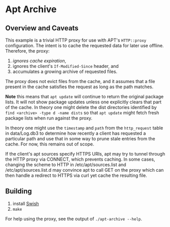 # Apt Archive

## Overview and Caveats

This example is a trivial HTTP proxy for use with APT's `HTTP::proxy` configuration.
The intent is to cache the requested data for later use offline. Therefore, the proxy:

1. *ignores cache expiration*,
2. ignores the client's `If-Modified-Since` header, and
3. accumulates a growing archive of requested files.

The proxy does not evict files from the cache, and it assumes that a file present in the cache satisfies the request as long as the path matches.

**Note** this means that `apt update` will continue to return the original
package lists. It will not show package updates unless one explicitly clears
that part of the cache. In theory one might delete the dist directories
identified by `find <archive> -type d -name dists` so that `apt update`
might fetch fresh package lists when run against the proxy.

In theory one might use the `timestamp` and `path` from the `http_request` table
in data/Log.db3 to determine how recently a client has requested a particular
path and use that in some way to prune stale entries from the cache. For now,
this remains out of scope.

If the client's apt sources specify HTTPS URIs, apt may try to tunnel through
the HTTP proxy via CONNECT, which prevents caching. In some cases, changing the
scheme to HTTP in /etc/apt/sources.list and /etc/apt/sources.list.d may convince
apt to call GET on the proxy which can then handle a redirect to HTTPS via curl
yet cache the resulting file.

## Building

1. install [Swish](https://github.com/becls/swish)
2. `make`

For help using the proxy, see the output of `./apt-archive --help`.

